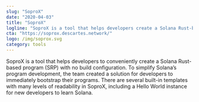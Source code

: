 ```yaml
---
slug: "SoproX"
date: "2020-04-03"
title: "SoproX"
logline: "SoproX is a tool that helps developers create a Solana Rust-based program with no build configuration."
cta: "https://soprox.descartes.network/"
logo: /img/soprox.svg
category: tools
---
```


SoproX is a tool that helps developers to conveniently create a Solana Rust-based program (SRP) with no build configuration. To simplify Solana’s program development, the team created a solution for developers to immediately bootstrap their programs. There are several built-in templates with many levels of readability in SoproX, including a Hello World instance for new developers to learn Solana.

